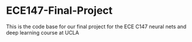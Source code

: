 # ECE147-Final-Project

This is the code base for our final project for the ECE C147 neural nets and deep learning course at UCLA
